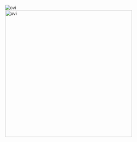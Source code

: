 <img align="left" src="https://github-readme-stats.vercel.app/api/top-langs?username=Niden1&show_icons=true&locale=en&layout=compact&theme=chartreuse-dark" alt="ovi" /><br>
<img src="https://github-readme-stats.vercel.app/api?username=Niden1&show_icons=true&locale=en&theme=chartreuse-dark" alt="ovi" width="410" />
